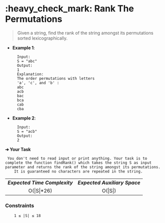 <h1>:heavy_check_mark: Rank The Permutations </h1>

<blockquote>
Given a string, find the rank of the string amongst its permutations sorted lexicographically. 
</blockquote>

* **Example 1**:<br>

        Input:
        S = "abc"
        Output:
        1
        Explanation:
        The order permutations with letters 
        'a', 'c', and 'b' : 
        abc
        acb
        bac
        bca
        cab
        cba


* **Example 2**:<br>

        Input:
        S = "acb"
        Output:
        2

**➔ Your Task**

     You don't need to read input or print anything. Your task is to complete the function findRank() which takes the string S as input parameter and returns the rank of the string amongst its permutations.
        It is guaranteed no characters are repeated in the string.

<table align="center">
      <tr><td><em><b>Expected Time Complexity</td> <td><em><b>Expected Auxiliary Space</td></tr>
      <tr><td align="center">O(|S|*26)</td> <td align="center">O(|S|)</td></tr>
</table>

### **Constraints** 

        1 ≤ |S| ≤ 18